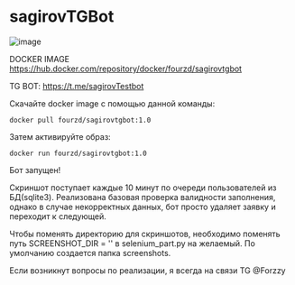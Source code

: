 # sagirovTGBot

![image](https://user-images.githubusercontent.com/91225680/199411718-f6c08502-76d2-40ec-acf6-8b55493d6526.png)

DOCKER IMAGE https://hub.docker.com/repository/docker/fourzd/sagirovtgbot

TG BOT: https://t.me/sagirovTestbot

Скачайте docker image с помощью данной команды:

``` docker pull fourzd/sagirovtgbot:1.0 ``` 

Затем активируйте образ:

``` docker run fourzd/sagirovtgbot:1.0 ```

Бот запущен!

Скриншот поступает каждые 10 минут по очереди пользователей из БД(sqlite3). Реализована базовая проверка валидности заполнения, однако в случае некорректных данных, бот просто удаляет заявку и переходит к следующей.

Чтобы поменять директорию для скриншотов, необходимо поменять путь SCREENSHOT_DIR = '' в selenium_part.py на желаемый. По умолчанию создается папка screenshots.

Если возникнут вопросы по реализации, я всегда на связи TG @Forzzy 

